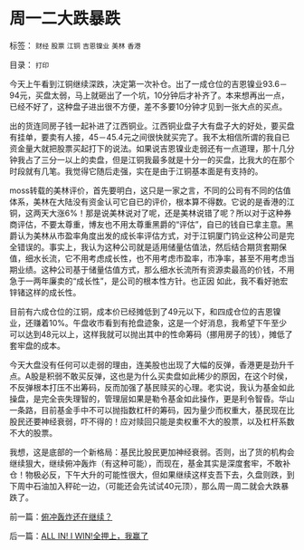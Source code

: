 # 周一二大跌暴跌

标签： `财经` `股票` `江铜` `吉恩镍业` `美林` `香港` 

目录： `打印`

今天上午看到江铜继续深跌，决定第一次补仓。出了一成仓位的吉恩镍业93.6－94元，买盘太弱，马上就砸出了一个坑，10分钟后才补齐了。本来想再出一点，已经不好了，这种盘子进出很不方便，差不多要10分钟才见到一张大点的买点。



出的货连同房子钱一起补进了江西铜业。江西铜业盘子大有盘子大的好处，要买盘有挂单，要卖有人接，45－45.4元之间很快就买完了。我不太相信所谓的我自已资金量大就把股票买起打下的说法。如果说吉恩镍业走弱还有一点道理，那十几分钟我占了三分一以上的卖盘，但是江铜我最多就是十分一的买盘，比我大的在那个时段就有几笔。我觉得它随后走强，实在是由于江铜基本面是有支持的。



moss转载的美林评价，首先要明白，这只是一家之言，不同的公司有不同的估值体系，美林在大陆没有资金认可它自已的评价，根本算不得数。它说的是香港的江铜，这两天大涨6%！那是说美林说对了呢，还是美林说错了呢？所以对于这种券商评估，不要太尊重，博友也不用太尊重黑爵的“评估”，自已的钱自已拿主意。黑爵认为美林从市盈率角度出发的成长率评估方式，对于江铜厦门钨业这种公司是完全错误的。事实上，我认为这种公司就是适用储量估值法，然后结合期货套期保值，细水长流，它不用考虑成长性，也不用考虑市盈率，市净率，甚至不用考虑当期业绩。这种公司基于储量估值方式，那么细水长流所有资源卖最高的价钱，不用急于一两年廉卖的“成长性”，是公司的根本性方针。也正因
如此，我不看好驰宏锌锗这样的成长性。



目前有六成仓位的江铜，成本价已经摊低到了49元以下，和四成仓位的吉恩镍业，还赚着10%。午盘收市看到有抢盘迹象，这是一个好消息，我希望下午至少可以达到48元以上，这样我就可以抛出其中的性命筹码（挪用房子的钱），摊低了套牢盘的成本。



今天大盘没有任何可以走弱的理由，连美股也出现了大幅的反弹，香港更是劲升千点。A股是积弱不敢买反弹，这也是为什么买卖盘如此稀少的原因，在这个时侯，不反弹根本打压不出筹码，反而加强了基民赎买的心理。老实说，我认为基金如此操盘，是完全丧失理智的，管理层如果是勒令基金如此操作，更是利令智昏。华山一条路，目前基金手中不可以抛指数杠杆的筹码，因为量少而权重大，基民现在比股民还要神经衰弱，吓不得的！应对赎回只能是卖权重不大的股票，以及杠杆系数不大的股票。



我想，这是底部的一个新格局：基民比股民更加神经衰弱。否则，出了货的机构会继续狠大，继续俯冲轰炸（有这种可能），而现在，基金其实是深度套牢，不敢补仓！物极必反，下午大升的可能性很大，但如果继续这样支吾下去，久盘则跌，到下周中石油加入秤砣一边，（可能还会先试试40元顶），那么周一周二就会大跌暴跌了。



前一篇：[俯冲轰炸还在继续？](../../../2007/11/13/俯冲轰炸还在继续？.md)

后一篇：[ALL&nbsp;IN!&nbsp;I&nbsp;WIN!全押上，我赢了](../../../2007/11/14/ALL&nbsp;IN!&nbsp;I&nbsp;WIN!全押上，我赢了.md)